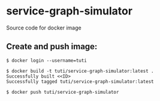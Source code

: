 # service-graph-simulator
Source code for docker image


## Create and push image:
```
$ docker login --username=tuti

$ docker build -t tuti/service-graph-simulator:latest .
Successfully built <<ID>
Successfully tagged tuti/service-graph-simulator:latest

$ docker push tuti/service-graph-simulator 
```
